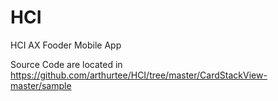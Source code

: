 # HCI
HCI AX Fooder Mobile App 

Source Code are located in https://github.com/arthurtee/HCI/tree/master/CardStackView-master/sample


